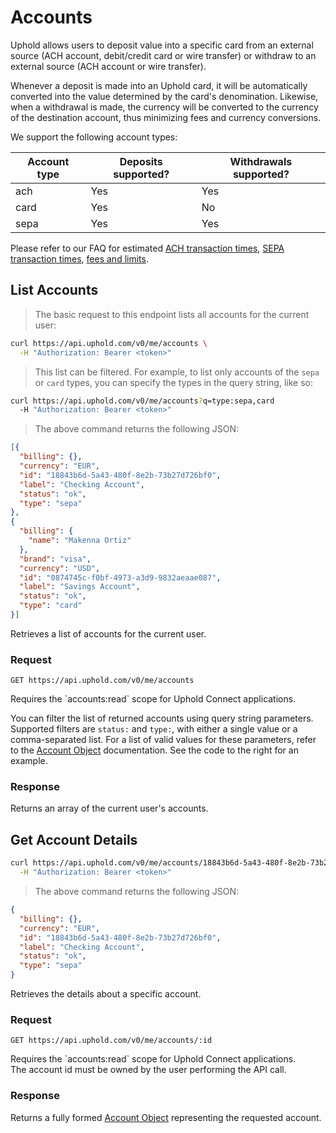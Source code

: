 # Accounts
Uphold allows users to deposit value into a specific card from an external source (ACH account, debit/credit card or wire transfer) or withdraw to an external source (ACH account or wire transfer).

Whenever a deposit is made into an Uphold card, it will be automatically converted into the value determined by the card's denomination. Likewise, when a withdrawal is made, the currency will be converted to the currency of the destination account, thus minimizing fees and currency conversions.

We support the following account types:

Account type | Deposits supported? | Withdrawals supported?
------------ | ------------------- | ----------------------
ach          | Yes                 | Yes
card         | Yes                 | No
sepa         | Yes                 | Yes

Please refer to our FAQ for estimated [ACH transaction times](https://support.uphold.com/hc/en-us/articles/206762103-How-to-add-and-withdraw-funds-via-bank-transfer-U-S-), [SEPA transaction times](https://support.uphold.com/hc/en-us/articles/205803186-How-to-add-and-withdraw-funds-via-bank-transfer-Europe-), [fees and limits](https://support.uphold.com/hc/en-us/articles/206118653-Transaction-Trading-Limits).

## List Accounts

> The basic request to this endpoint lists all accounts for the current user:

```bash
curl https://api.uphold.com/v0/me/accounts \
  -H "Authorization: Bearer <token>"
```

> This list can be filtered. For example, to list only accounts of the `sepa` or `card` types, you can specify the types in the query string, like so:

```bash
curl https://api.uphold.com/v0/me/accounts?q=type:sepa,card
  -H "Authorization: Bearer <token>"
```

> The above command returns the following JSON:

```json
[{
  "billing": {},
  "currency": "EUR",
  "id": "18843b6d-5a43-480f-8e2b-73b27d726bf0",
  "label": "Checking Account",
  "status": "ok",
  "type": "sepa"
},
{
  "billing": {
    "name": "Makenna Ortiz"
  },
  "brand": "visa",
  "currency": "USD",
  "id": "0874745c-f0bf-4973-a3d9-9832aeaae087",
  "label": "Savings Account",
  "status": "ok",
  "type": "card"
}]
```

Retrieves a list of accounts for the current user.

### Request
`GET https://api.uphold.com/v0/me/accounts`
<aside class="notice">Requires the `accounts:read` scope for Uphold Connect applications.</aside>

You can filter the list of returned accounts using query string parameters.
Supported filters are `status:` and `type:`, with either a single value or a comma-separated list.
For a list of valid values for these parameters, refer to the [Account Object](#account-object) documentation.
See the code to the right for an example.

### Response
Returns an array of the current user's accounts.

## Get Account Details

```bash
curl https://api.uphold.com/v0/me/accounts/18843b6d-5a43-480f-8e2b-73b27d726bf0 \
  -H "Authorization: Bearer <token>"
```

> The above command returns the following JSON:

```json
{
  "billing": {},
  "currency": "EUR",
  "id": "18843b6d-5a43-480f-8e2b-73b27d726bf0",
  "label": "Checking Account",
  "status": "ok",
  "type": "sepa"
}
```

Retrieves the details about a specific account.

### Request
`GET https://api.uphold.com/v0/me/accounts/:id`
<aside class="notice">Requires the `accounts:read` scope for Uphold Connect applications.</aside>
<aside class="notice">The account id must be owned by the user performing the API call.</aside>

### Response
Returns a fully formed [Account Object](#account-object) representing the requested account.
